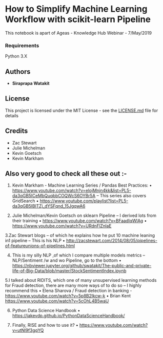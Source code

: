 # How to Simplify Machine Learning Workflow with scikit-learn Pipeline

This notebook is apart of Ageas - Knowledge Hub Webinar - 7/May/2019 

### Requirements

Python 3.X

## Authors

* **Siraprapa Watakit**  

## License

This project is licensed under the MIT License - see the [LICENSE.md](LICENSE.md) file for details

## Credits
* Zac Stewart
* Julie Michelman 
* Kevin Goetsch
* Kevin Markham

## Also very good to check all these out :-


1. Kevin Markham - Machine Learning Series / Pandas Best Practices: 
•	https://www.youtube.com/watch?v=elojMnjn4kk&list=PL5-da3qGB5ICeMbQuqbbCOQWcS6OYBr5A – This series also covers GridSearch 
•	https://www.youtube.com/playlist?list=PL5-da3qGB5IBITZj_dYSFqnd_15JgqwA6 

2. Julie Michelman/Kevin Goetsch on sklearn Pipeline – I derived lots from their training
•	https://www.youtube.com/watch?v=BFaadIqWlAg
•	https://www.youtube.com/watch?v=URdnFlZnlaE

3.Zac Stewart blogs – of which he explains how he put 10 machine leaning in1 pipeline – This is his NLP 
•	http://zacstewart.com/2014/08/05/pipelines-of-featureunions-of-pipelines.html

4. This is my silly NLP ,of which I compare multiple models metrics – NLP/Sentiment /w and wo Pipeline, go to the bottom
•	https://nbviewer.jupyter.org/github/swatakit/The-public-and-private-life-of-Big-Data/blob/master/StockSentimentIndex.ipynb

5.I talked about RIDITS, which one of many unsupervised learning methods for Fraud detection, there are many more ways of to do so – I highly recommend this
•	Elena Sharova / Fraud detection in banking - https://www.youtube.com/watch?v=5p8B2Ikcw-k
•	Brian Kent     https://www.youtube.com/watch?v=5cOhL4B5waU

6. Python Data Science Handbook
•	https://jakevdp.github.io/PythonDataScienceHandbook/

7. Finally, RISE and how to use it?
•	https://www.youtube.com/watch?v=utNl9f3gqYQ

